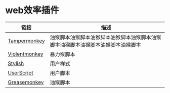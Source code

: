 web效率插件
===
| 链接 | 描述 |
| ---- | ---- |
| [Tampermonkey](https://www.tampermonkey.net/) | 油猴脚本油猴脚本油猴脚本油猴脚本油猴脚本油猴脚本油猴脚本油猴脚本油猴脚本油猴脚本 |
| [Violentmonkey](https://violentmonkey.github.io/) | 暴力猴脚本 |
| [Stylish](https://userstyles.org/) | 用户样式 |
| [UserScript](https://userscripts.org/) | 用户脚本 |
| [Greasemonkey](https://www.greasespot.net/) | 油猴脚本 |